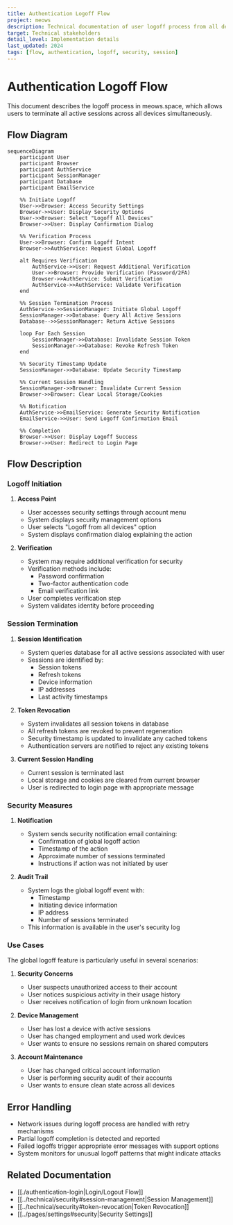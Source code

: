 ```yaml
---
title: Authentication Logoff Flow
project: meows
description: Technical documentation of user logoff process from all devices
target: Technical stakeholders
detail_level: Implementation details
last_updated: 2024
tags: [flow, authentication, logoff, security, session]
---
```


# Authentication Logoff Flow

This document describes the logoff process in meows.space, which allows users to terminate all active sessions across all devices simultaneously.

## Flow Diagram

```mermaid
sequenceDiagram
    participant User
    participant Browser
    participant AuthService
    participant SessionManager
    participant Database
    participant EmailService

    %% Initiate Logoff
    User->>Browser: Access Security Settings
    Browser->>User: Display Security Options
    User->>Browser: Select "Logoff All Devices"
    Browser->>User: Display Confirmation Dialog

    %% Verification Process
    User->>Browser: Confirm Logoff Intent
    Browser->>AuthService: Request Global Logoff

    alt Requires Verification
        AuthService->>User: Request Additional Verification
        User->>Browser: Provide Verification (Password/2FA)
        Browser->>AuthService: Submit Verification
        AuthService->>AuthService: Validate Verification
    end

    %% Session Termination Process
    AuthService->>SessionManager: Initiate Global Logoff
    SessionManager->>Database: Query All Active Sessions
    Database-->>SessionManager: Return Active Sessions

    loop For Each Session
        SessionManager->>Database: Invalidate Session Token
        SessionManager->>Database: Revoke Refresh Token
    end

    %% Security Timestamp Update
    SessionManager->>Database: Update Security Timestamp

    %% Current Session Handling
    SessionManager->>Browser: Invalidate Current Session
    Browser->>Browser: Clear Local Storage/Cookies

    %% Notification
    AuthService->>EmailService: Generate Security Notification
    EmailService->>User: Send Logoff Confirmation Email

    %% Completion
    Browser->>User: Display Logoff Success
    Browser->>User: Redirect to Login Page
```

## Flow Description

### Logoff Initiation

1. **Access Point**

   - User accesses security settings through account menu
   - System displays security management options
   - User selects "Logoff from all devices" option
   - System displays confirmation dialog explaining the action

2. **Verification**
   - System may require additional verification for security
   - Verification methods include:
     - Password confirmation
     - Two-factor authentication code
     - Email verification link
   - User completes verification step
   - System validates identity before proceeding

### Session Termination

1. **Session Identification**

   - System queries database for all active sessions associated with user
   - Sessions are identified by:
     - Session tokens
     - Refresh tokens
     - Device information
     - IP addresses
     - Last activity timestamps

2. **Token Revocation**

   - System invalidates all session tokens in database
   - All refresh tokens are revoked to prevent regeneration
   - Security timestamp is updated to invalidate any cached tokens
   - Authentication servers are notified to reject any existing tokens

3. **Current Session Handling**
   - Current session is terminated last
   - Local storage and cookies are cleared from current browser
   - User is redirected to login page with appropriate message

### Security Measures

1. **Notification**

   - System sends security notification email containing:
     - Confirmation of global logoff action
     - Timestamp of the action
     - Approximate number of sessions terminated
     - Instructions if action was not initiated by user

2. **Audit Trail**
   - System logs the global logoff event with:
     - Timestamp
     - Initiating device information
     - IP address
     - Number of sessions terminated
   - This information is available in the user's security log

### Use Cases

The global logoff feature is particularly useful in several scenarios:

1. **Security Concerns**

   - User suspects unauthorized access to their account
   - User notices suspicious activity in their usage history
   - User receives notification of login from unknown location

2. **Device Management**

   - User has lost a device with active sessions
   - User has changed employment and used work devices
   - User wants to ensure no sessions remain on shared computers

3. **Account Maintenance**
   - User has changed critical account information
   - User is performing security audit of their accounts
   - User wants to ensure clean state across all devices

## Error Handling

- Network issues during logoff process are handled with retry mechanisms
- Partial logoff completion is detected and reported
- Failed logoffs trigger appropriate error messages with support options
- System monitors for unusual logoff patterns that might indicate attacks

## Related Documentation

- [[./authentication-login|Login/Logout Flow]]
- [[../technical/security#session-management|Session Management]]
- [[../technical/security#token-revocation|Token Revocation]]
- [[../pages/settings#security|Security Settings]]
